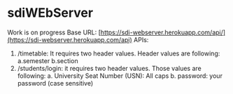 # sdiWEbServer
Work is on progress
Base URL: [https://sdi-webserver.herokuapp.com/api/](https://sdi-webserver.herokuapp.com/api)
APIs:
1. /timetable: It requires two header values. Header values are following:
  a.semester
  b.section
2. /students/login: it requires two header values. Those values are following:
  a. University Seat Number (USN): All caps
  b. password: your password (case sensitive)
